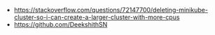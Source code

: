 - https://stackoverflow.com/questions/72147700/deleting-minikube-cluster-so-i-can-create-a-larger-cluster-with-more-cpus
- https://github.com/DeekshithSN
